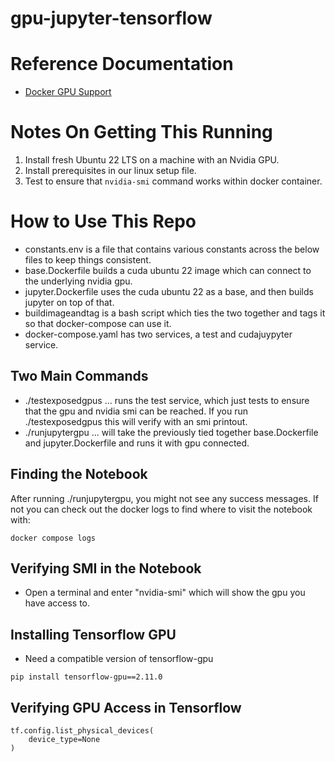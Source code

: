 # gpu-jupyter-tensorflow

# Reference Documentation

* [Docker GPU Support](https://docs.docker.com/compose/gpu-support/)

# Notes On Getting This Running

1. Install fresh Ubuntu 22 LTS on a machine with an Nvidia GPU.
2. Install prerequisites in our linux setup file.
3. Test to ensure that `nvidia-smi` command works within docker container.

# How to Use This Repo

* constants.env is a file that contains various constants across the below files to keep things consistent.
* base.Dockerfile builds a cuda ubuntu 22 image which can connect to the underlying nvidia gpu.
* jupyter.Dockerfile uses the cuda ubuntu 22 as a base, and then builds jupyter on top of that.
* buildimageandtag is a bash script which ties the two together and tags it so that docker-compose can use it.
* docker-compose.yaml has two services, a test and cudajuypyter service.

## Two Main Commands

* ./testexposedgpus ... runs the test service, which just tests to ensure that the gpu and nvidia smi can be reached. If you run ./testexposedgpus this will verify with an smi printout.
* ./runjupytergpu ... will take the previously tied together base.Dockerfile and jupyter.Dockerfile and runs it with gpu connected.

## Finding the Notebook

After running ./runjupytergpu, you might not see any success messages. If not you can check out the docker logs to find where to visit the notebook with:

```
docker compose logs
```

## Verifying SMI in the Notebook

* Open a terminal and enter "nvidia-smi" which will show the gpu you have access to.

## Installing Tensorflow GPU

* Need a compatible version of tensorflow-gpu

```
pip install tensorflow-gpu==2.11.0
```

## Verifying GPU Access in Tensorflow

```
tf.config.list_physical_devices(
    device_type=None
)
```
